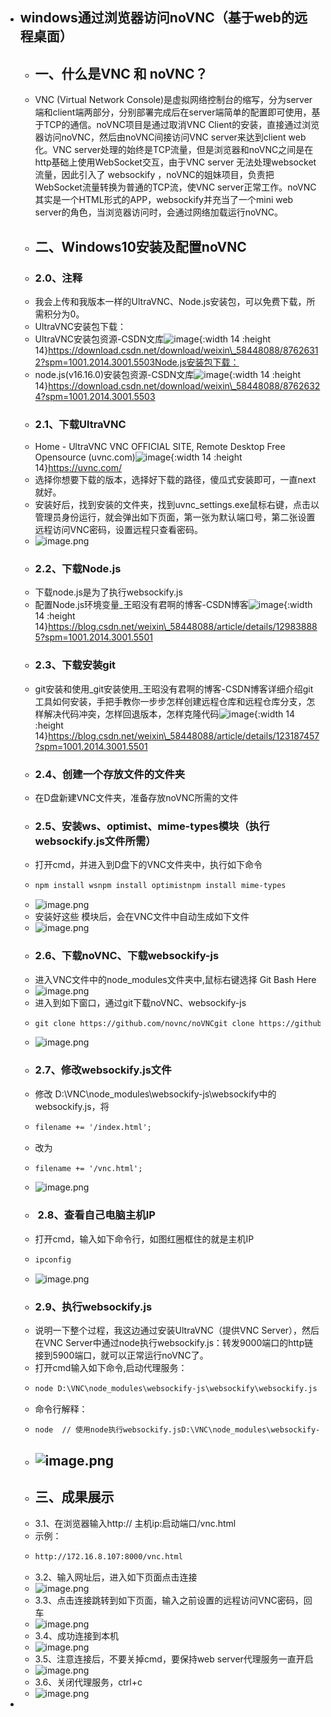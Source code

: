 - windows通过浏览器访问noVNC（基于web的远程桌面）
	-
	- ## 一、什么是VNC 和 noVNC？
	- VNC (Virtual Network Console)是虚拟网络控制台的缩写，分为server端和client端两部分，分别部署完成后在server端简单的配置即可使用，基于TCP的通信。noVNC项目是通过取消VNC Client的安装，直接通过浏览器访问noVNC，然后由noVNC间接访问VNC server来达到client web化。VNC server处理的始终是TCP流量，但是浏览器和noVNC之间是在http基础上使用WebSocket交互，由于VNC server 无法处理websocket流量，因此引入了 websockify ，noVNC的姐妹项目，负责把WebSocket流量转换为普通的TCP流，使VNC server正常工作。noVNC其实是一个HTML形式的APP，websockify并充当了一个mini web server的角色，当浏览器访问时，会通过网络加载运行noVNC。
	- ## 二、Windows10安装及配置noVNC
	- ### 2.0、注释
	- 我会上传和我版本一样的UltraVNC、Node.js安装包，可以免费下载，所需积分为0。
	- UltraVNC安装包下载：
	- UltraVNC安装包资源-CSDN文库![image](https://i-blog.csdnimg.cn/blog_migrate/dae51f0b6b58667fea1775fa072b8fd7.png){:width 14 :height 14}https://download.csdn.net/download/weixin\_58448088/87626312?spm=1001.2014.3001.5503Node.js安装包下载：
	- node.js(v16.16.0)安装包资源-CSDN文库![image](https://i-blog.csdnimg.cn/blog_migrate/dae51f0b6b58667fea1775fa072b8fd7.png){:width 14 :height 14}https://download.csdn.net/download/weixin\_58448088/87626324?spm=1001.2014.3001.5503
	- ### 2.1、下载UltraVNC
	- Home - UltraVNC VNC OFFICIAL SITE, Remote Desktop Free Opensource (uvnc.com)![image](https://i-blog.csdnimg.cn/blog_migrate/dae51f0b6b58667fea1775fa072b8fd7.png){:width 14 :height 14}https://uvnc.com/
	- 选择你想要下载的版本，选择好下载的路径，傻瓜式安装即可，一直next就好。
	- 安装好后，找到安装的文件夹，找到uvnc\_settings.exe鼠标右键，点击以管理员身份运行，就会弹出如下页面，第一张为默认端口号，第二张设置远程访问VNC密码，设置远程只查看密码。
	- ![image.png](../assets/image_1722405900212_0.png)
	- ### 2.2、下载Node.js
	- 下载node.js是为了执行websockify.js
	- 配置Node.js环境变量\_王昭没有君啊的博客-CSDN博客![image](https://i-blog.csdnimg.cn/blog_migrate/dae51f0b6b58667fea1775fa072b8fd7.png){:width 14 :height 14}https://blog.csdn.net/weixin\_58448088/article/details/129838885?spm=1001.2014.3001.5501
	- ### 2.3、下载安装git
	- git安装和使用\_git安装使用\_王昭没有君啊的博客-CSDN博客详细介绍git工具如何安装，手把手教你一步步怎样创建远程仓库和远程仓库分支，怎样解决代码冲突，怎样回退版本，怎样克隆代码![image](https://i-blog.csdnimg.cn/blog_migrate/be19846480ab44ce477585fc567aeaa0.png){:width 14 :height 14}https://blog.csdn.net/weixin\_58448088/article/details/123187457?spm=1001.2014.3001.5501
	- ### 2.4、创建一个存放文件的文件夹
	- 在D盘新建VNC文件夹，准备存放noVNC所需的文件
	- ### 2.5、安装ws、optimist、mime-types模块（执行websockify.js文件所需）
	- 打开cmd，并进入到D盘下的VNC文件夹中，执行如下命令
	- ```html
	  npm install wsnpm install optimistnpm install mime-types
	  ```
	- ![image.png](../assets/image_1722406022476_0.png)
	- 安装好这些 模块后，会在VNC文件中自动生成如下文件
	- ![image.png](../assets/image_1722406038454_0.png)
	- ### 2.6、下载noVNC、下载websockify-js
	- 进入VNC文件中的node\_modules文件夹中,鼠标右键选择 Git Bash Here
	- ![image.png](../assets/image_1722406061155_0.png)
	- 进入到如下窗口，通过git下载noVNC、websockify-js
	- ```html
	  git clone https://github.com/novnc/noVNCgit clone https://github.com/novnc/websockify-js.git
	  ```
	- ![image.png](../assets/image_1722406077782_0.png)
	- ### 2.7、修改websockify.js文件
	- 修改 D:\VNC\node\_modules\websockify-js\websockify中的websockify.js，将
	- ```html
	  filename += '/index.html';
	  ```
	- 改为
	- ```html
	  filename += '/vnc.html';
	  ```
	- ![image.png](../assets/image_1722406094613_0.png)
	- ###  2.8、查看自己电脑主机IP
	- 打开cmd，输入如下命令行，如图红圈框住的就是主机IP
	- ```html
	  ipconfig
	  ```
	- ![image.png](../assets/image_1722406109090_0.png)
	- ### 2.9、执行websockify.js
	- 说明一下整个过程，我这边通过安装UltraVNC（提供VNC Server），然后在VNC Server中通过node执行websockify.js：转发9000端口的http链接到5900端口，就可以正常运行noVNC了。
	- 打开cmd输入如下命令,启动代理服务：
	- ```html
	  node D:\VNC\node_modules\websockify-js\websockify\websockify.js --web D:\VNC\node_modules\noVNC 8000 localhost:5900
	  ```
	- 命令行解释：
	- ```html
	  node  // 使用node执行websockify.jsD:\VNC\node_modules\websockify-js\websockify\websockify.js // websockify.js文件路径 --web D:\VNC\node_modules\noVNC // noVNCD文件路径8000 // 启动端口为8000，这个可以自己设，不一定就是8000localhost:5900 // 转发的VNC地址和端口
	  ```
	- ## ![image.png](../assets/image_1722406125826_0.png)
	- ## 三、成果展示
	- 3.1、在浏览器输入http:// 主机ip:启动端口/vnc.html
	- 示例：
	- ```html
	  http://172.16.8.107:8000/vnc.html
	  ```
	- 3.2、输入网址后，进入如下页面点击连接
	- ![image.png](../assets/image_1722406139411_0.png)
	- 3.3、点击连接跳转到如下页面，输入之前设置的远程访问VNC密码，回车
	- ![image.png](../assets/image_1722406155411_0.png)
	- 3.4、成功连接到本机
	- ![image.png](../assets/image_1722406188006_0.png)
	- 3.5、注意连接后，不要关掉cmd，要保持web server代理服务一直开启
	- ![image.png](../assets/image_1722406202876_0.png)
	- 3.6、关闭代理服务，ctrl+c
	- ![image.png](../assets/image_1722406224170_0.png)
-
